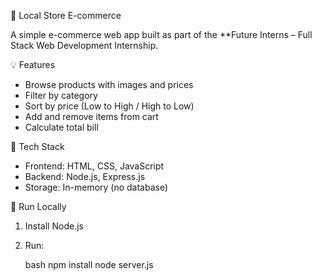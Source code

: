 

 🛒 Local Store E-commerce

A simple e-commerce web app built as part of the **Future Interns – Full Stack Web Development Internship.

 💡 Features

* Browse products with images and prices
* Filter by category
* Sort by price (Low to High / High to Low)
* Add and remove items from cart
* Calculate total bill

🔧 Tech Stack

* Frontend: HTML, CSS, JavaScript
* Backend: Node.js, Express.js
* Storage: In-memory (no database)

 🚀 Run Locally

1. Install Node.js

2. Run:

   bash
   npm install
   node server.js

